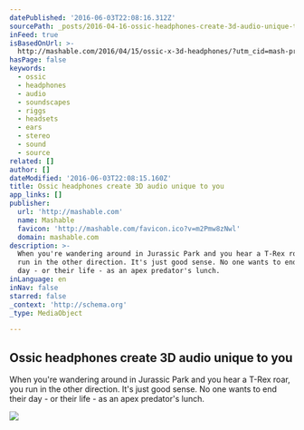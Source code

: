 ```yaml
---
datePublished: '2016-06-03T22:08:16.312Z'
sourcePath: _posts/2016-04-16-ossic-headphones-create-3d-audio-unique-to-you.md
inFeed: true
isBasedOnUrl: >-
  http://mashable.com/2016/04/15/ossic-x-3d-headphones/?utm_cid=mash-prod-nav-sub-st#1t2MANqDGPqa
hasPage: false
keywords:
  - ossic
  - headphones
  - audio
  - soundscapes
  - riggs
  - headsets
  - ears
  - stereo
  - sound
  - source
related: []
author: []
dateModified: '2016-06-03T22:08:15.160Z'
title: Ossic headphones create 3D audio unique to you
app_links: []
publisher:
  url: 'http://mashable.com'
  name: Mashable
  favicon: 'http://mashable.com/favicon.ico?v=m2Pmw8zNwl'
  domain: mashable.com
description: >-
  When you're wandering around in Jurassic Park and you hear a T-Rex roar, you
  run in the other direction. It's just good sense. No one wants to end their
  day - or their life - as an apex predator's lunch.
inLanguage: en
inNav: false
starred: false
_context: 'http://schema.org'
_type: MediaObject

---
```

<article style=""><h1>Ossic headphones create 3D audio unique to you</h1><p>When you're wandering around in Jurassic Park and you hear a T-Rex roar, you run in the other direction. It's just good sense. No one wants to end their day - or their life - as an apex predator's lunch.</p><img src="http://rack.1.mshcdn.com/media/ZgkyMDE2LzA0LzE1L2U3LzM5ODkzYWZiYjg2LmNhOGZhLmpwZwpwCXRodW1iCTEyMDB4NjMwCmUJanBn/25444089/23f/39893afbb8634aafba57bb6bff75d634.jpg" /></article>